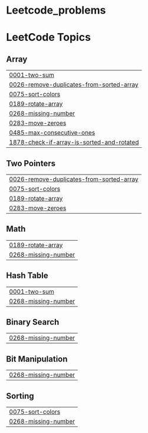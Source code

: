 # Leetcode_problems
<!---LeetCode Topics Start-->
# LeetCode Topics
## Array
|  |
| ------- |
| [0001-two-sum](https://github.com/ASN-cmd/Leetcode_problems/tree/master/0001-two-sum) |
| [0026-remove-duplicates-from-sorted-array](https://github.com/ASN-cmd/Leetcode_problems/tree/master/0026-remove-duplicates-from-sorted-array) |
| [0075-sort-colors](https://github.com/ASN-cmd/Leetcode_problems/tree/master/0075-sort-colors) |
| [0189-rotate-array](https://github.com/ASN-cmd/Leetcode_problems/tree/master/0189-rotate-array) |
| [0268-missing-number](https://github.com/ASN-cmd/Leetcode_problems/tree/master/0268-missing-number) |
| [0283-move-zeroes](https://github.com/ASN-cmd/Leetcode_problems/tree/master/0283-move-zeroes) |
| [0485-max-consecutive-ones](https://github.com/ASN-cmd/Leetcode_problems/tree/master/0485-max-consecutive-ones) |
| [1878-check-if-array-is-sorted-and-rotated](https://github.com/ASN-cmd/Leetcode_problems/tree/master/1878-check-if-array-is-sorted-and-rotated) |
## Two Pointers
|  |
| ------- |
| [0026-remove-duplicates-from-sorted-array](https://github.com/ASN-cmd/Leetcode_problems/tree/master/0026-remove-duplicates-from-sorted-array) |
| [0075-sort-colors](https://github.com/ASN-cmd/Leetcode_problems/tree/master/0075-sort-colors) |
| [0189-rotate-array](https://github.com/ASN-cmd/Leetcode_problems/tree/master/0189-rotate-array) |
| [0283-move-zeroes](https://github.com/ASN-cmd/Leetcode_problems/tree/master/0283-move-zeroes) |
## Math
|  |
| ------- |
| [0189-rotate-array](https://github.com/ASN-cmd/Leetcode_problems/tree/master/0189-rotate-array) |
| [0268-missing-number](https://github.com/ASN-cmd/Leetcode_problems/tree/master/0268-missing-number) |
## Hash Table
|  |
| ------- |
| [0001-two-sum](https://github.com/ASN-cmd/Leetcode_problems/tree/master/0001-two-sum) |
| [0268-missing-number](https://github.com/ASN-cmd/Leetcode_problems/tree/master/0268-missing-number) |
## Binary Search
|  |
| ------- |
| [0268-missing-number](https://github.com/ASN-cmd/Leetcode_problems/tree/master/0268-missing-number) |
## Bit Manipulation
|  |
| ------- |
| [0268-missing-number](https://github.com/ASN-cmd/Leetcode_problems/tree/master/0268-missing-number) |
## Sorting
|  |
| ------- |
| [0075-sort-colors](https://github.com/ASN-cmd/Leetcode_problems/tree/master/0075-sort-colors) |
| [0268-missing-number](https://github.com/ASN-cmd/Leetcode_problems/tree/master/0268-missing-number) |
<!---LeetCode Topics End-->